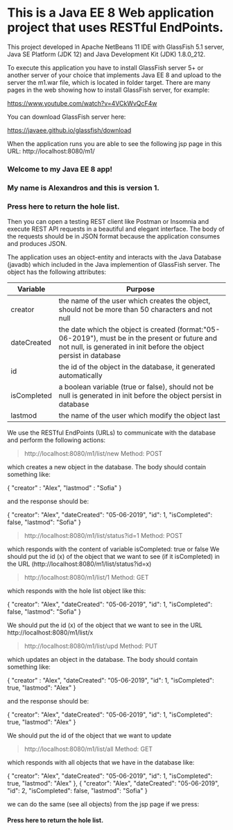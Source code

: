 # This is a Java EE 8 Web application project that uses RESTful EndPoints.

This project developed in Apache NetBeans 11 IDE with GlassFish 5.1 server, Java SE Platform (JDK 12)
and Java Development Kit (JDK) 1.8.0_212.

To execute this application you have to install GlassFish server 5+ or another server of your choice that 
implements Java EE 8 and upload to the server the m1.war file, which is located in folder target. There are
many pages in the web showing how to install GlassFish server, for example:

https://www.youtube.com/watch?v=4VCkWvQcF4w

You can download GlassFish server here:

https://javaee.github.io/glassfish/download

When the application runs you are able to see the following jsp page in this URL: http://localhost:8080/m1/


### Welcome to my Java EE 8 app!  
### My name is Alexandros and this is version 1.  
### Press here to return the hole list.  

Then you can open a testing REST client like Postman or Insomnia and execute REST API requests in a beautiful
and elegant interface. The body of the requests should be in JSON format because the application consumes and
produces JSON. 

The application uses an object-entity and interacts with the Java Database (javadb) which included in the Java implemention
of GlassFish server. The object has the following attributes:

Variable | Purpose
------------ | -------------
creator | the name of the user which creates the object, should not be more than 50 characters and not null
dateCreated | the date which the object is created (format:"05-06-2019"), must be in the present or future and not null, is generated in init before the object persist in database
id | the id of the object in the database, it generated automatically
isCompleted | a boolean variable (true or false), should not be null is generated in init before the object persist in database
lastmod | the name of the user which modify the object last

We use the RESTful EndPoints (URLs) to communicate with the database and perform the following actions:

> http://localhost:8080/m1/list/new  Method: POST

which creates a new object in the database. The body should contain something like:

{
	"creator" : "Alex",
	"lastmod" : "Sofia"
}

and the response should be:

{
  "creator": "Alex",
  "dateCreated": "05-06-2019",
  "id": 1,
  "isCompleted": false,
  "lastmod": "Sofia"
}


> http://localhost:8080/m1/list/status?id=1  Method: POST

which responds with the content of variable isCompleted: true or false
We should put the id (x) of the object that we want to see (if it isCompleted) in the URL
(http://localhost:8080/m1/list/status?id=x)


> http://localhost:8080/m1/list/1  Method: GET

which responds with the hole list object like this:

{
  "creator": "Alex",
  "dateCreated": "05-06-2019",
  "id": 1,
  "isCompleted": false,
  "lastmod": "Sofia"
}

We should put the id (x) of the object that we want to see in the URL
http://localhost:8080/m1/list/x


> http://localhost:8080/m1/list/upd  Method: PUT

which updates an object in the database. The body should contain something like:

{
	 "creator" : "Alex",
   "dateCreated": "05-06-2019",
   "id": 1,
	 "isCompleted": true,
   "lastmod": "Alex"
  }

and the response should be:

{
  "creator": "Alex",
  "dateCreated": "05-06-2019",
  "id": 1,
  "isCompleted": true,
  "lastmod": "Alex"
}

We should put the id of the object that we want to update


> http://localhost:8080/m1/list/all  Method: GET

which responds with all objects that we have in the database like:

{
    "creator": "Alex",
    "dateCreated": "05-06-2019",
    "id": 1,
    "isCompleted": true,
    "lastmod": "Alex"
  },
  {
    "creator": "Alex",
    "dateCreated": "05-06-2019",
    "id": 2,
    "isCompleted": false,
    "lastmod": "Sofia"
  }

we can do the same (see all objects) from the jsp page if we press:
#### Press here to return the hole list.

